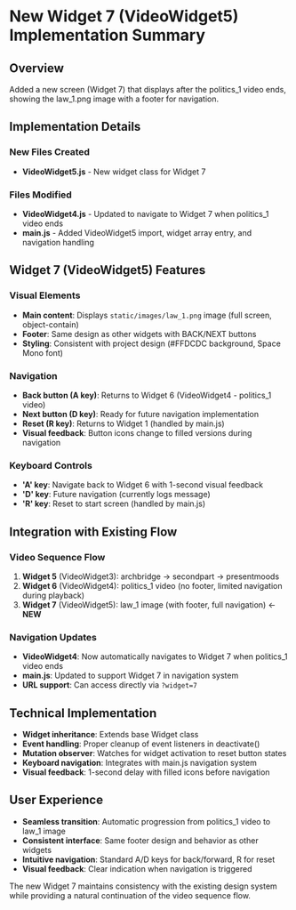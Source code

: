 # New Widget 7 (VideoWidget5) Implementation Summary

## Overview
Added a new screen (Widget 7) that displays after the politics_1 video ends, showing the law_1.png image with a footer for navigation.

## Implementation Details

### New Files Created
- **VideoWidget5.js** - New widget class for Widget 7

### Files Modified
- **VideoWidget4.js** - Updated to navigate to Widget 7 when politics_1 video ends
- **main.js** - Added VideoWidget5 import, widget array entry, and navigation handling

## Widget 7 (VideoWidget5) Features

### Visual Elements
- **Main content**: Displays `static/images/law_1.png` image (full screen, object-contain)
- **Footer**: Same design as other widgets with BACK/NEXT buttons
- **Styling**: Consistent with project design (#FFDCDC background, Space Mono font)

### Navigation
- **Back button (A key)**: Returns to Widget 6 (VideoWidget4 - politics_1 video)
- **Next button (D key)**: Ready for future navigation implementation
- **Reset (R key)**: Returns to Widget 1 (handled by main.js)
- **Visual feedback**: Button icons change to filled versions during navigation

### Keyboard Controls
- **'A' key**: Navigate back to Widget 6 with 1-second visual feedback
- **'D' key**: Future navigation (currently logs message)
- **'R' key**: Reset to start screen (handled by main.js)

## Integration with Existing Flow

### Video Sequence Flow
1. **Widget 5** (VideoWidget3): archbridge → secondpart → presentmoods
2. **Widget 6** (VideoWidget4): politics_1 video (no footer, limited navigation during playback)
3. **Widget 7** (VideoWidget5): law_1 image (with footer, full navigation) ← **NEW**

### Navigation Updates
- **VideoWidget4**: Now automatically navigates to Widget 7 when politics_1 video ends
- **main.js**: Updated to support Widget 7 in navigation system
- **URL support**: Can access directly via `?widget=7`

## Technical Implementation
- **Widget inheritance**: Extends base Widget class
- **Event handling**: Proper cleanup of event listeners in deactivate()
- **Mutation observer**: Watches for widget activation to reset button states
- **Keyboard navigation**: Integrates with main.js navigation system
- **Visual feedback**: 1-second delay with filled icons before navigation

## User Experience
- **Seamless transition**: Automatic progression from politics_1 video to law_1 image
- **Consistent interface**: Same footer design and behavior as other widgets
- **Intuitive navigation**: Standard A/D keys for back/forward, R for reset
- **Visual feedback**: Clear indication when navigation is triggered

The new Widget 7 maintains consistency with the existing design system while providing a natural continuation of the video sequence flow.
